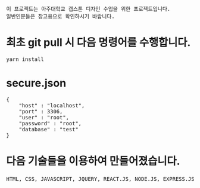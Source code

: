 <pre>이 프로젝트는 아주대학교 캡스톤 디자인 수업을 위한 프로젝트입니다.
일반인분들은 참고용으로 확인하시기 바랍니다.</pre>


<h1>최초 git pull 시 다음 명령어를 수행합니다.</h1>
<pre>yarn install</pre>

<h1>secure.json</h1>
<pre>{
    "host" : "localhost",
    "port" : 3306,
    "user" : "root",
    "password" : "root",
    "database" : "test"
}</pre>

<h1>다음 기술들을 이용하여 만들어졌습니다.</h1>
<pre>HTML, CSS, JAVASCRIPT, JQUERY, REACT.JS, NODE.JS, EXPRESS.JS, MARIADB, 공공데이터포털 API, NICE E-청소년 API</pre>
